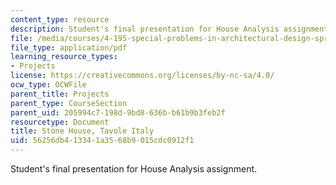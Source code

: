 ```yaml
---
content_type: resource
description: Student's final presentation for House Analysis assignment.
file: /media/courses/4-195-special-problems-in-architectural-design-spring-2005/56256db413341a3568b9015cdc0912f1_perduestone.pdf
file_type: application/pdf
learning_resource_types:
- Projects
license: https://creativecommons.org/licenses/by-nc-sa/4.0/
ocw_type: OCWFile
parent_title: Projects
parent_type: CourseSection
parent_uid: 205994c7-198d-9bd8-636b-b61b9b3feb2f
resourcetype: Document
title: Stone House, Tavole Italy
uid: 56256db4-1334-1a35-68b9-015cdc0912f1
---
```

Student's final presentation for House Analysis assignment.